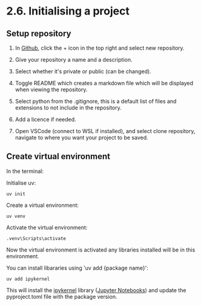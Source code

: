 # 2.6. Initialising a project

## Setup repository

1. In [Github](https://github.com/), click the + icon in the top right and select new repository.

2. Give your repository a name and a description. 

3. Select whether it's private or public (can be changed).

4. Toggle README which creates a markdown file which will be displayed when viewing the repository.

5. Select python from the .gitignore, this is a default list of files and extensions to not include in the repository.

6. Add a licence if needed.

7. Open VSCode (connect to WSL if installed), and select clone repository, navigate to where you want your project to be saved.

## Create virtual environment

In the terminal:

Initialise uv:

```pwsh-session
uv init
```

Create a virtual environment:

```pwsh-session
uv venv
```

Activate the virtual environment:

```pwsh-session
.venv\Scripts\activate
```

Now the virtual environment is activated any libraries installed will be in this environment.

You can install libararies using 'uv add {package name}':

```pwsh-session
uv add ipykernel
```

This will install the [ipykernel](https://pypi.org/project/ipykernel/) library ([Jupyter Notebooks](https://jupyter.org/)) and update the pyproject.toml file with the package version.
